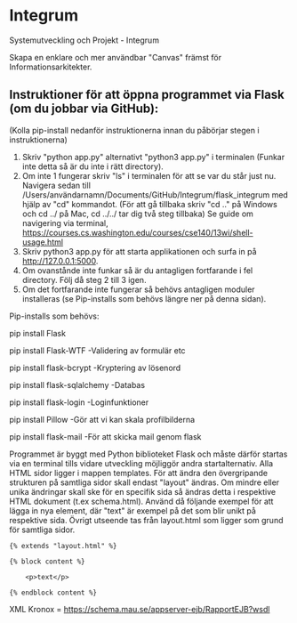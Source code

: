 # Integrum

Systemutveckling och Projekt - Integrum

Skapa en enklare och mer användbar "Canvas" främst för Informationsarkitekter.

Instruktioner för att öppna programmet via Flask (om du jobbar via GitHub):
---------------------------------------------------------------------------
(Kolla pip-install nedanför instruktionerna innan du påbörjar stegen i instruktionerna)
1. Skriv "python app.py" alternativt "python3 app.py" i terminalen (Funkar inte detta så är du inte i rätt directory).
2. Om inte 1 fungerar skriv "ls" i terminalen för att se var du står just nu. Navigera sedan till /Users/användarnamn/Documents/GitHub/Integrum/flask_integrum med hjälp av "cd" kommandot. (För att gå tillbaka skriv "cd .." på Windows och cd ../ på Mac, cd ../../ tar dig två steg tillbaka) Se guide om navigering via terminal, https://courses.cs.washington.edu/courses/cse140/13wi/shell-usage.html
3. Skriv python3 app.py för att starta applikationen och surfa in på http://127.0.0.1:5000.
4. Om ovanstånde inte funkar så är du antagligen fortfarande i fel directory. Följ då steg 2 till 3 igen.
5. Om det fortfarande inte fungerar så behövs antagligen moduler installeras (se Pip-installs som behövs längre ner på denna sidan).


Pip-installs som behövs:

pip install Flask

pip install Flask-WTF      -Validering av formulär etc

pip install flask-bcrypt       -Kryptering av lösenord 

pip install flask-sqlalchemy   -Databas

pip install flask-login    -Loginfunktioner

pip install Pillow     -Gör att vi kan skala profilbilderna

pip install flask-mail      -För att skicka mail genom flask


Programmet är byggt med Python biblioteket Flask och måste därför startas via en terminal tills vidare utveckling möjliggör andra startalternativ.
Alla HTML sidor ligger i mappen templates. För att ändra den övergripande strukturen på samtliga sidor skall endast "layout" ändras. 
Om mindre eller unika ändringar skall ske för en specifik sida så ändras detta i respektive HTML dokument (t.ex schema.html).
Använd då följande exempel för att lägga in nya element, där "text" är exempel på det som blir unikt på respektive sida. Övrigt utseende
tas från layout.html som ligger som grund för samtliga sidor.
    
    {% extends "layout.html" %}
        
    {% block content %}

        <p>text</p>

    {% endblock content %}
    
    
    
   XML Kronox = https://schema.mau.se/appserver-ejb/RapportEJB?wsdl

